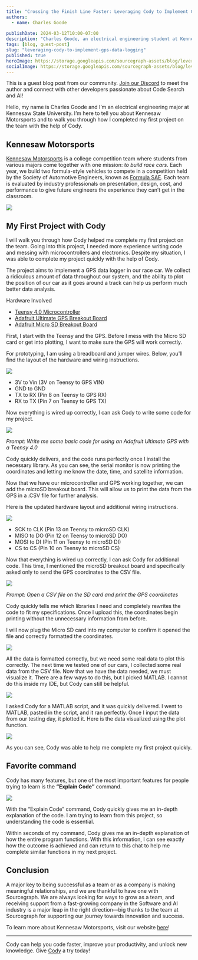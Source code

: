 ```yaml
---
title: "Crossing the Finish Line Faster: Leveraging Cody to Implement GPS Data Logging "
authors:
  - name: Charles Goode
  
publishDate: 2024-03-12T10:00-07:00
description: "Charles Goode, an electrical engineering student at Kennesaw State University, shares his experience using the Cody AI assistant to rapidly implement a GPS data logging system for the university's Formula SAE racing team, Kennesaw Motorsports."
tags: [blog, guest-post]
slug: "leveraging-cody-to-implement-gps-data-logging"
published: true
heroImage: https://storage.googleapis.com/sourcegraph-assets/blog/leveraging-cody-to-implement-gps-data-logging/og-leveraging-cody-to-implement-gps-data-logging.png
socialImage: https://storage.googleapis.com/sourcegraph-assets/blog/leveraging-cody-to-implement-gps-data-logging/og-leveraging-cody-to-implement-gps-data-logging.png
---
```


<Alert type="secondary">This is a guest blog post from our community. <a href="https://discord.com/servers/sourcegraph-969688426372825169" target="_blank">Join our Discord</a> to meet the author and connect with other developers passionate about Code Search and AI!</Alert>

Hello, my name is Charles Goode and I’m an electrical engineering major at Kennesaw State University. I’m here to tell you about Kennesaw Motorsports and to walk you through how I completed my first project on the team with the help of Cody. 


## Kennesaw Motorsports

[Kennesaw Motorsports](https://www.ksumotorsports.com/) is a college competition team where students from various majors come together with one mission: _to build race cars_. Each year, we build two formula-style vehicles to compete in a competition held by the Society of Automotive Engineers, known as [Formula SAE](https://en.wikipedia.org/wiki/Formula_SAE). Each team is evaluated by industry professionals on presentation, design, cost, and performance to give future engineers the experience they can’t get in the classroom.

![](https://storage.googleapis.com/sourcegraph-assets/blog/leveraging-cody-to-implement-gps-data-logging/image_001.jpeg)

## My First Project with Cody

I will walk you through how Cody helped me complete my first project on the team. Going into this project, I needed more experience writing code and messing with microcontrollers and electronics. Despite my situation, I was able to complete my project quickly with the help of Cody. 

The project aims to implement a GPS data logger in our race car. We collect a ridiculous amount of data throughout our system, and the ability to plot the position of our car as it goes around a track can help us perform much better data analysis.

Hardware Involved 

* [Teensy 4.0 Microcontroller](https://www.pjrc.com/store/teensy40_pins.html)
* [Adafruit Ultimate GPS Breakout Board](https://www.adafruit.com/product/746)
* [Adafruit Micro SD Breakout Board](https://www.adafruit.com/product/254)

First, I start with the Teensy and the GPS. Before I mess with the Micro SD card or get into plotting, I want to make sure the GPS will work correctly.

For prototyping, I am using a breadboard and jumper wires. Below, you'll find the layout of the hardware and wiring instructions.

 
![](https://storage.googleapis.com/sourcegraph-assets/blog/leveraging-cody-to-implement-gps-data-logging/image_002.jpeg)


* 3V to Vin (3V on Teensy to GPS VIN)
* GND to GND
* TX to RX (Pin 8 on Teensy to GPS RX)
* RX to TX (Pin 7 on Teensy to GPS TX)

Now everything is wired up correctly, I can ask Cody to write some code for my project.

![](https://storage.googleapis.com/sourcegraph-assets/blog/leveraging-cody-to-implement-gps-data-logging/image_003.png)

_Prompt: Write me some basic code for using an Adafruit Ultimate GPS with a Teensy 4.0_

Cody quickly delivers, and the code runs perfectly once I install the necessary library. As you can see, the serial monitor is now printing the coordinates and letting me know the date, time, and satellite information.

Now that we have our microcontroller and GPS working together, we can add the microSD breakout board. This will allow us to print the data from the GPS in a .CSV file for further analysis. 

Here is the updated hardware layout and additional wiring instructions. 

![](https://storage.googleapis.com/sourcegraph-assets/blog/leveraging-cody-to-implement-gps-data-logging/image_004.jpeg)

* SCK to CLK (Pin 13 on Teensy to microSD CLK)
* MISO to DO (Pin 12 on Teensy to microSD DO)
* MOSI to DI (Pin 11 on Teensy to microSD DI)
* CS to CS (Pin 10 on Teensy to microSD CS)

Now that everything is wired up correctly, I can ask Cody for additional code. This time, I mentioned the microSD breakout board and specifically asked only to send the GPS coordinates to the CSV file.

![](https://storage.googleapis.com/sourcegraph-assets/blog/leveraging-cody-to-implement-gps-data-logging/image_005.png)

_Prompt: Open a CSV file on the SD card and print the GPS coordinates_

Cody quickly tells me which libraries I need and completely rewrites the code to fit my specifications. Once I upload this, the coordinates begin printing without the unnecessary information from before. 

I will now plug the Micro SD card into my computer to confirm it opened the file and correctly formatted the coordinates. 

![](https://storage.googleapis.com/sourcegraph-assets/blog/leveraging-cody-to-implement-gps-data-logging/image_006.png)
 
All the data is formatted correctly, but we need some real data to plot this correctly. The next time we tested one of our cars, I collected some real data from the CSV file. Now that we have the data needed, we must visualize it. There are a few ways to do this, but I picked MATLAB. I cannot do this inside my IDE, but Cody can still be helpful. 
 
![](https://storage.googleapis.com/sourcegraph-assets/blog/leveraging-cody-to-implement-gps-data-logging/image_007.png)

I asked Cody for a MATLAB script, and it was quickly delivered. I went to MATLAB, pasted in the script, and it ran perfectly. Once I input the data from our testing day, it plotted it. Here is the data visualized using the plot function.

![](https://storage.googleapis.com/sourcegraph-assets/blog/leveraging-cody-to-implement-gps-data-logging/image_008.png)

As you can see, Cody was able to help me complete my first project quickly. 
## Favorite command

Cody has many features, but one of the most important features for people trying to learn is the **“Explain Code”** command. 

![](https://storage.googleapis.com/sourcegraph-assets/blog/leveraging-cody-to-implement-gps-data-logging/image_009.png)

With the “Explain Code” command, Cody quickly gives me an in-depth explanation of the code. I am trying to learn from this project, so understanding the code is essential.

Within seconds of my command, Cody gives me an in-depth explanation of how the entire program functions. With this information, I can see exactly how the outcome is achieved and can return to this chat to help me complete similar functions in my next project. 


## Conclusion

A major key to being successful as a team or as a company is making meaningful relationships, and we are thankful to have one with Sourcegraph. We are always looking for ways to grow as a team, and receiving support from a fast-growing company in the Software and AI industry is a major leap in the right direction—big thanks to the team at Sourcegraph for supporting our journey towards innovation and success. 

To learn more about Kennesaw Motorsports, visit our website [here](https://www.ksumotorsports.com/)!

---

Cody can help you code faster, improve your productivity, and unlock new knowledge. Give [Cody](https://sourcegraph.com/cody) a try today!